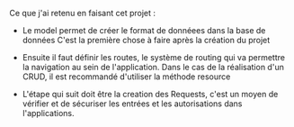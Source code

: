 Ce que j'ai retenu en faisant cet projet :

- Le model permet de créer le format de donnéees dans la base de données C'est la première chose à faire après la création du projet 

- Ensuite il faut définir les routes, le système de routing qui va permettre la navigation au sein de l'application. Dans le cas de la réalisation d'un CRUD, il est recommandé d'utiliser la méthode resource 

- L'étape qui suit doit être la creation des Requests, c'est un moyen de vérifier et de sécuriser les entrées et les autorisations dans l'applications.

